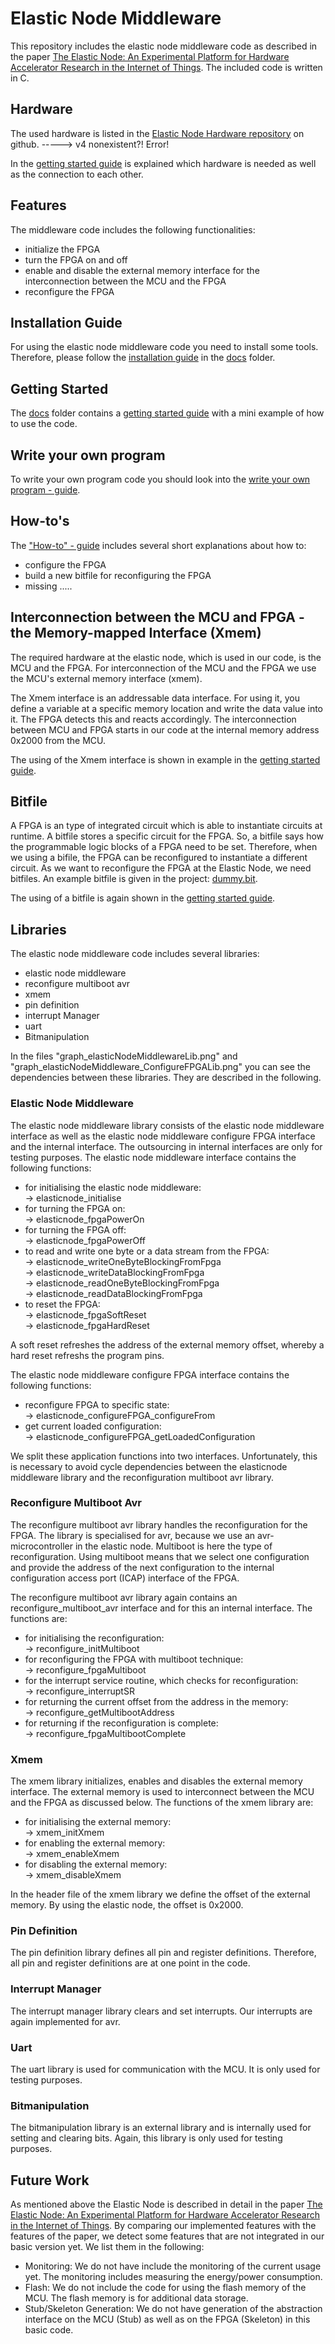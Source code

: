 # Elastic Node Middleware

This repository includes the elastic node middleware code  as described in the paper [The Elastic Node: An Experimental Platform for Hardware Accelerator Research in the Internet of Things](https://ieeexplore.ieee.org/document/8831207).
The included code is written in C. 

## Hardware

The used hardware is listed in the [Elastic Node Hardware repository](https://github.com/es-ude/ElasticNodeHardware) on github.
-----> v4 nonexistent?! Error!

In the [getting started guide](docs/GettingStartedGuide.md) is explained which hardware is needed as well as the connection to each other.

## Features

The middleware code includes the following functionalities:
- initialize the FPGA
- turn the FPGA on and off
- enable and disable the external memory interface for the interconnection between the MCU and the FPGA
- reconfigure the FPGA

## Installation Guide

For using the elastic node middleware code you need to install some tools.
Therefore, please follow the [installation guide](docs/InstallationGuide.md) in the [docs](docs) folder.

## Getting Started

The [docs](docs) folder contains a [getting started guide](docs/GettingStartedGuide.md) with a mini example of how to use the code.

## Write your own program

To write your own program code you should look into the [write your own program - guide](docs/WriteOwnProgramGuide.md).

## How-to's

The ["How-to" - guide](docs/HowToGuide.md) includes several short explanations about how to:
- configure the FPGA
- build a new bitfile for reconfiguring the FPGA
- missing .....

## Interconnection between the MCU and FPGA - the Memory-mapped Interface (Xmem)

The required hardware at the elastic node, which is used in our code, is the MCU and the FPGA.
For interconnection of the MCU and the FPGA we use the MCU's external memory interface (xmem).

The Xmem interface is an addressable data interface.
For using it, you define a variable at a specific memory location and write the data value into it.
The FPGA detects this and reacts accordingly.
The interconnection between MCU and FPGA starts in our code at the internal memory address 0x2000 from the MCU.

The using of the Xmem interface is shown in example in the [getting started guide](docs/GettingStartedGuide.md).

## Bitfile

A FPGA is an type of integrated circuit which is able to instantiate circuits at runtime.
A bitfile stores a specific circuit for the FPGA.
So, a bitfile says how the programmable logic blocks of a FPGA need to be set. 
Therefore, when we using a bifile, the FPGA can be reconfigured to instantiate a different circuit.
As we want to reconfigure the FPGA at the Elastic Node, we need bitfiles. 
An example bitfile is given in the project: [dummy.bit](dummy.bit).

The using of a bitfile is again shown in the [getting started guide](docs/GettingStartedGuide.md).

## Libraries

The elastic node middleware code includes several libraries:
- elastic node middleware
- reconfigure multiboot avr
- xmem
- pin definition
- interrupt Manager
- uart
- Bitmanipulation

In the files "graph_elasticNodeMiddlewareLib.png" and "graph_elasticNodeMiddleware_ConfigureFPGALib.png" you can see the dependencies between these libraries.
They are described in the following.

### Elastic Node Middleware

The elastic node middleware library consists of the elastic node middleware interface as well as the elastic node middleware configure FPGA interface and the internal interface.
The outsourcing in internal interfaces are only for testing purposes.
The elastic node middleware interface contains the following functions:

- for initialising the elastic node middleware:\
→ elasticnode_initialise
- for turning the FPGA on:\
→ elasticnode_fpgaPowerOn
- for turning the FPGA off:\
→ elasticnode_fpgaPowerOff
- to read and write one byte or a data stream from the FPGA:\
→ elasticnode_writeOneByteBlockingFromFpga\
→ elasticnode_writeDataBlockingFromFpga\
→ elasticnode_readOneByteBlockingFromFpga\
→ elasticnode_readDataBlockingFromFpga
- to reset the FPGA:\
→ elasticnode_fpgaSoftReset\
→ elasticnode_fpgaHardReset

A soft reset refreshes the address of the external memory offset, whereby a hard reset refreshs the program pins. 

The elastic node middleware configure FPGA interface contains the following functions:

- reconfigure FPGA to specific state:\
→ elasticnode_configureFPGA_configureFrom
- get current loaded configuration:\
→ elasticnode_configureFPGA_getLoadedConfiguration

We split these application functions into two interfaces.
Unfortunately, this is necessary to avoid cycle dependencies between the elasticnode middleware library and the reconfiguration multiboot avr library.

### Reconfigure Multiboot Avr

The reconfigure multiboot avr library handles the reconfiguration for the FPGA.
The library is specialised for avr, because we use an avr-microcontroller in the elastic node.
Multiboot is here the type of reconfiguration.
Using multiboot means that we select one configuration and provide the address of the next configuration to the internal configuration access port (ICAP) interface of the FPGA.

The reconfigure multiboot avr library again contains an reconfigure_multiboot_avr interface and for this an internal interface. 
The functions are:

- for initialising the reconfiguration:\
→ reconfigure_initMultiboot
- for reconfiguring the FPGA with multiboot technique:\
→ reconfigure_fpgaMultiboot
- for the interrupt service routine, which checks for reconfiguration:\
→ reconfigure_interruptSR
- for returning the current offset from the address in the memory:\
→ reconfigure_getMultibootAddress
- for returning if the reconfiguration is complete:\
→ reconfigure_fpgaMultibootComplete

### Xmem

The xmem library initializes, enables and disables the external memory interface. 
The external memory is used to interconnect between the MCU and the FPGA as discussed below.
The functions of the xmem library are:

- for initialising the external memory:\
→ xmem_initXmem
- for enabling the external memory:\
→ xmem_enableXmem
- for disabling the external memory:\
→ xmem_disableXmem

In the header file of the xmem library we define the offset of the external memory.
By using the elastic node, the offset is 0x2000. 

### Pin Definition

The pin definition library defines all pin and register definitions.
Therefore, all pin and register definitions are at one point in the code. 

### Interrupt Manager

The interrupt manager library clears and set interrupts. 
Our interrupts are again implemented for avr. 

### Uart

The uart library is used for communication with the MCU. 
It is only used for testing purposes. 

### Bitmanipulation

The bitmanipulation library is an external library and is internally used for setting and clearing bits.
Again, this library is only used for testing purposes. 

## Future Work

As mentioned above the Elastic Node is described in detail in the paper [The Elastic Node: An Experimental Platform for Hardware Accelerator Research in the Internet of Things](https://ieeexplore.ieee.org/document/8831207).
By comparing our implemented features with the features of the paper, we detect some features that are not integrated in our basic version yet.
We list them in the following: 
- Monitoring: We do not have include the monitoring of the current usage yet. 
The monitoring includes measuring the energy/power consumption. 
- Flash: We do not include the code for using the flash memory of the MCU.
The flash memory is for additional data storage. 
- Stub/Skeleton Generation: We do not have generation of the abstraction interface on the MCU (Stub) as well as on the FPGA (Skeleton) in this basic code.